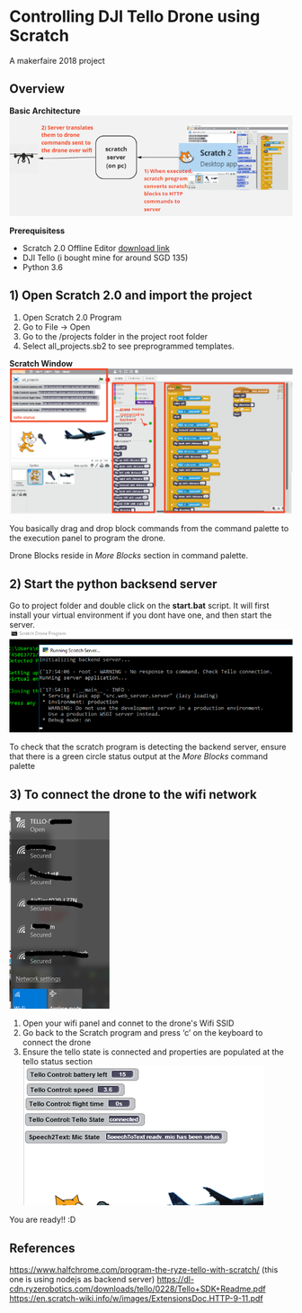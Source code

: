 # Controlling DJI Tello Drone using Scratch
A makerfaire 2018 project

## Overview  
**Basic Architecture**
![Architecture](./imgs/scratch_architecture.png)

**Prerequisitess**
- Scratch 2.0 Offline Editor [download link](https://scratch.mit.edu/download)
- DJI Tello (i bought mine for around SGD 135)
- Python 3.6

## 1) Open Scratch 2.0 and import the project

1) Open Scratch 2.0 Program
2) Go to File -> Open
3) Go to the /projects folder in the project root folder
4) Select all_projects.sb2 to see preprogrammed templates.

**Scratch Window**
![Scratch Window](./imgs/scratch_window.png)

You basically drag and drop block commands from the command palette to the execution panel
to program the drone.

Drone Blocks reside in *More Blocks* section in command palette.

## 2) Start the python backsend server
Go to project folder and double click on the **start.bat** script.
It will first install your virtual environment if you dont have one, and then start the server.
![Start bat file output](./imgs/start.png)

To check that the scratch program is detecting the backend server, ensure that there is a green
circle status output at the *More Blocks* command palette


## 3) To connect the drone to the wifi network

![Wifi network](./imgs/wifi_networks.png)
1) Open your wifi panel and connet to the drone's Wifi SSID
2) Go back to the Scratch program and press ‘c’ on the keyboard to connect the drone
3) Ensure the tello state is connected and properties are populated at the tello status section
![Tello status](./imgs/scratch_tello_status.png)


You are ready!! :D

## References
https://www.halfchrome.com/program-the-ryze-tello-with-scratch/ (this one is using nodejs as backend server)
https://dl-cdn.ryzerobotics.com/downloads/tello/0228/Tello+SDK+Readme.pdf
https://en.scratch-wiki.info/w/images/ExtensionsDoc.HTTP-9-11.pdf
